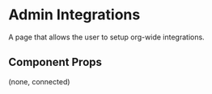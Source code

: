 # Admin Integrations

A page that allows the user to setup org-wide integrations.

## Component Props
(none, connected)
